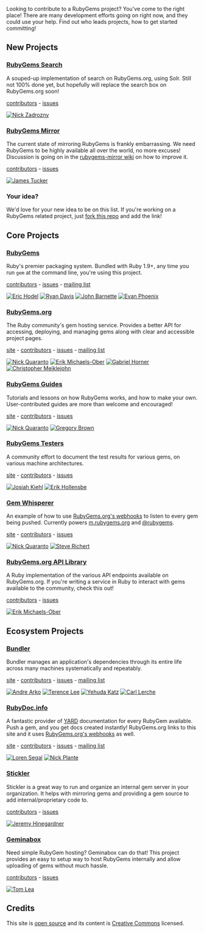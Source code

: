 Looking to contribute to a RubyGems project? You've come to the right place!
There are many development efforts going on right now, and they could use
your help. Find out who leads projects, how to get started committing!

## New Projects

### [RubyGems Search](https://github.com/rubygems/search)

A souped-up implementation of search on RubyGems.org, using Solr. Still not
100% done yet, but hopefully will replace the search box on RubyGems.org soon!

[contributors](http://it.isagit.com/rubygems/search) -
[issues](https://github.com/rubygems/search/issues)

[![Nick Zadrozny](https://secure.gravatar.com/avatar/5198f305281b34927f936ba77cffcbf6?s=32)](http://github.com/nz)

### [RubyGems Mirror](https://github.com/rubygems/rubygems-mirror/wiki/Mirroring-2.0)

The current state of mirroring RubyGems is frankly embarrassing. We need
RubyGems to be highly available all over the world, no more excuses! Discussion
is going on in the [rubygems-mirror
wiki](https://github.com/rubygems/rubygems-mirror/wiki/Mirroring-2.0) on how
to improve it.

[contributors](http://it.isagit.com/rubygems/rubygems-mirror) -
[issues](https://github.com/rubygems/rubygems-mirror/issues)

[![James Tucker](https://secure.gravatar.com/avatar/b19b02a49b433c9e2e6e6c43785d2bfb?s=32)](http://github.com/raggi)

### Your idea?

We'd love for your new idea to be on this list. If you're working on a
RubyGems related project, just [fork this
repo](http://github.com/rubygems/contribute) and add the link!

## Core Projects

### [RubyGems](https://github.com/rubygems/rubygems)

Ruby's premier packaging system. Bundled with Ruby 1.9+, any time you run
`gem` at the command line, you're using this project.

[contributors](http://it.isagit.com/rubygems/rubygems) -
[issues](http://github.com/rubygems/rubygems/issues) -
[mailing list](http://rubyforge.org/mailman/listinfo/rubygems-developers)

[![Eric Hodel](https://secure.gravatar.com/avatar/58479f76374a3ba3c69b9804163f39f4?s=32)](http://github.com/drbrain)
[![Ryan Davis](https://secure.gravatar.com/avatar/16c4b19d8670085a428787f8b2438223?s=32)](http://github.com/zenspider)
[![John Barnette](https://secure.gravatar.com/avatar/c237cf537a06b60921c97804679e3b15?s=32)](http://github.com/jbarnette)
[![Evan Phoenix](https://secure.gravatar.com/avatar/540cb3b3712ffe045113cb03bab616a2?s=32)](http://github.com/evanphx)

### [RubyGems.org](https://github.com/rubygems/rubygems.org)

The Ruby community's gem hosting service. Provides a better API for accessing,
deploying, and managing gems along with clear and accessible project pages.

[site](http://rubygems.org) -
[contributors](http://it.isagit.com/rubygems/rubygems.org) -
[issues](http://github.com/rubygems/rubygems.org/issues) -
[mailing list](https://groups.google.com/forum/#!forum/gemcutter)

[![Nick Quaranto](https://secure.gravatar.com/avatar/eb8975af8e49e19e3dd6b6b84a542e26?s=32)](http://github.com/qrush)
[![Erik Michaels-Ober](https://secure.gravatar.com/avatar/1f74b13f1e5c6c69cb5d7fbaabb1e2cb?s=32)](http://github.com/sferik)
[![Gabriel Horner](https://secure.gravatar.com/avatar/8f0660cdc9f5d91c7d97456f8f0be8c7?s=32)](http://github.com/cldwalker)
[![Christopher Meiklejohn](https://secure.gravatar.com/avatar/3e09fee7b359be847ed5fa48f524a3d3?s=32)](http://github.com/cmeiklejohn)

### [RubyGems Guides](https://github.com/rubygems/guides)

Tutorials and lessons on how RubyGems works, and how to make your own.
User-contributed guides are more than welcome and encouraged!

[site](http://guides.rubygems.org) -
[contributors](http://it.isagit.com/rubygems/guides) -
[issues](http://github.com/rubygems/guides/issues)

[![Nick Quaranto](https://secure.gravatar.com/avatar/eb8975af8e49e19e3dd6b6b84a542e26?s=32)](http://github.com/qrush)
[![Gregory Brown](https://secure.gravatar.com/avatar/31e038e4e9330f6c75ccfd1fca8010ee?s=32)](http://github.com/sandal)

### [RubyGems Testers](https://github.com/rubygems/rubygems-test)

A community effort to document the test results for various gems,
on various machine architectures.

[site](http://test.rubygems.org/) -
[contributors](http://it.isagit.com/rubygems/rubygems-test) -
[issues](https://github.com/rubygems/rubygems-test/issues)

[![Josiah Kiehl](https://secure.gravatar.com/avatar/4b1e87301a43b027903617a98d61831a?s=32)](http://github.com/bluepojo)
[![Erik Hollensbe](https://secure.gravatar.com/avatar/1b641a79b2717f2d582ad455b40d5b89?s=32)](http://github.com/erikh)

### [Gem Whisperer](https://github.com/rubygems/gemwhisperer)

An example of how to use [RubyGems.org's
webhooks](http://guides.rubygems.org/rubygems-org-api/#webhook) to listen to every gem being
pushed. Currently powers [m.rubygems.org](http://m.rubygems.org) and
[@rubygems](http://twitter.com/rubygems).

[site](http://m.rubygems.org/) -
[contributors](http://it.isagit.com/rubygems/gemwhisperer) -
[issues](https://github.com/rubygems/gemwhisperer/issues)

[![Nick Quaranto](https://secure.gravatar.com/avatar/eb8975af8e49e19e3dd6b6b84a542e26?s=32)](http://github.com/qrush)
[![Steve Richert](https://secure.gravatar.com/avatar/0887991a8846577a6aa85433d6ab3ea2?s=32)](http://github.com/laserlemon)

### [RubyGems.org API Library](https://github.com/rubygems/gems)

A Ruby implementation of the various API endpoints available on RubyGems.org.
If you're writing a service in Ruby to interact with gems available to the
community, check this out!

[contributors](http://it.isagit.com/rubygems/gems) -
[issues](https://github.com/rubygems/gems/issues)

[![Erik Michaels-Ober](https://secure.gravatar.com/avatar/1f74b13f1e5c6c69cb5d7fbaabb1e2cb?s=32)](http://github.com/sferik)

## Ecosystem Projects

### [Bundler](https://github.com/carlhuda/bundler)

Bundler manages an application's dependencies through its entire life across
many machines systematically and repeatably.

[site](http://gembundler.com/) -
[contributors](http://it.isagit.com/carlhuda/bundler) -
[issues](https://github.com/carlhuda/bundler/issues) -
[mailing list](https://groups.google.com/forum/#!forum/ruby-bundler)

[![Andre Arko](https://secure.gravatar.com/avatar/fb389f1e8b98d5d03be29e9dd309b3be?s=32)](http://github.com/indirect)
[![Terence Lee](https://secure.gravatar.com/avatar/efb7c66871043330ce1310a9bdd0aaf6?s=32)](http://github.com/hone)
[![Yehuda Katz](https://secure.gravatar.com/avatar/428167a3ec72235ba971162924492609?s=32)](http://github.com/wycats)
[![Carl Lerche](https://secure.gravatar.com/avatar/da5274b27cc6c0f505495bf5d504575d?s=32)](http://github.com/carllerche)

### [RubyDoc.info](https://github.com/lsegal/rubydoc.info)

A fantastic provider of [YARD](http://yardoc.org) documentation for every
RubyGem available. Push a gem, and you get docs created instantly!
RubyGems.org links to this site and it uses [RubyGems.org's
webhooks](http://guides.rubygems.org/rubygems-org-api/#webhook) as well.

[site](http://rubydoc.info) -
[contributors](http://it.isagit.com/lsegal/rubydoc.info) -
[issues](https://github.com/lsegal/rubydoc.info/issues) -
[mailing list](https://groups.google.com/forum/#!forum/yardoc)

[![Loren Segal](https://secure.gravatar.com/avatar/510395998b7e929a8f48dc8cdb087379?s=32)](http://github.com/lsegal)
[![Nick Plante](https://secure.gravatar.com/avatar/9ea5b82a23b081cdc7e2ac5e2282c852?s=32)](http://github.com/zapnap)

### [Stickler](https://github.com/copiousfreetime/stickler)

Stickler is a great way to run and organize an internal gem server in your
organization. It helps with mirroring gems and providing a gem source to add
internal/proprietary code to.

[contributors](http://it.isagit.com/copiousfreetime/stickler) -
[issues](https://github.com/copiousfreetime/stickler/issues)

[![Jeremy Hinegardner](https://secure.gravatar.com/avatar/cff2d90ae70bbbb5d4865d8412159f85?s=32)](http://github.com/copiousfreetime)

### [Geminabox](https://github.com/cwninja/geminabox)

Need simple RubyGem hosting? Geminabox can do that! This project provides an
easy to setup way to host RubyGems internally and allow uploading of gems
without much hassle.

[contributors](http://it.isagit.com/cwninja/geminabox) -
[issues](https://github.com/cwninja/geminabox/issues)

[![Tom Lea](https://secure.gravatar.com/avatar/f61c5838432c656ea88dd77a56a40f52?s=32)](http://github.com/cwninja)


## Credits

This site is [open source](https://github.com/rubygems/contribute) and its content is
[Creative Commons](https://github.com/rubygems/contribute/blob/gh-pages/CC-LICENSE)
licensed.
